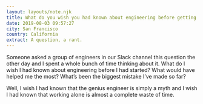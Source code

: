 ```yaml
---
layout: layouts/note.njk
title: What do you wish you had known about engineering before getting started?
date: 2019-08-03 09:57:27
city: San Francisco
country: California
extract: A question, a rant.
---
```


Someone asked a group of engineers in our Slack channel this question the other day and I spent a whole bunch of time thinking about it. What do I wish I had known about engineering before I had started? What would have helped me the most? What’s been the biggest mistake I’ve made so far?

Well, I wish I had known that the genius engineer is simply a myth and I wish I had known that working alone is almost a complete waste of time.

